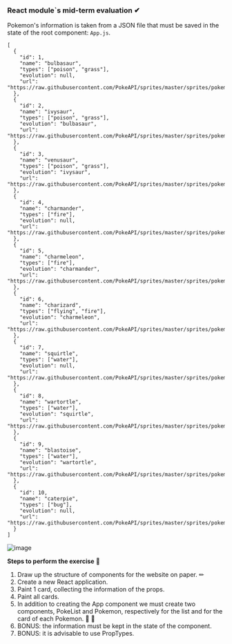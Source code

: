 ### React module`s mid-term evaluation ✔

Pokemon's information is taken from a JSON file that must be saved in the state of the root component: `App.js`.

```
[
  {
    "id": 1,
    "name": "bulbasaur",
    "types": ["poison", "grass"],
    "evolution": null,
    "url": "https://raw.githubusercontent.com/PokeAPI/sprites/master/sprites/pokemon/1.png"
  },
  {
    "id": 2,
    "name": "ivysaur",
    "types": ["poison", "grass"],
    "evolution": "bulbasaur",
    "url": "https://raw.githubusercontent.com/PokeAPI/sprites/master/sprites/pokemon/2.png"
  },
  {
    "id": 3,
    "name": "venusaur",
    "types": ["poison", "grass"],
    "evolution": "ivysaur",
    "url": "https://raw.githubusercontent.com/PokeAPI/sprites/master/sprites/pokemon/3.png"
  },
  {
    "id": 4,
    "name": "charmander",
    "types": ["fire"],
    "evolution": null,
    "url": "https://raw.githubusercontent.com/PokeAPI/sprites/master/sprites/pokemon/4.png"
  },
  {
    "id": 5,
    "name": "charmeleon",
    "types": ["fire"],
    "evolution": "charmander",
    "url": "https://raw.githubusercontent.com/PokeAPI/sprites/master/sprites/pokemon/5.png"
  },
  {
    "id": 6,
    "name": "charizard",
    "types": ["flying", "fire"],
    "evolution": "charmeleon",
    "url": "https://raw.githubusercontent.com/PokeAPI/sprites/master/sprites/pokemon/6.png"
  },
  {
    "id": 7,
    "name": "squirtle",
    "types": ["water"],
    "evolution": null,
    "url": "https://raw.githubusercontent.com/PokeAPI/sprites/master/sprites/pokemon/7.png"
  },
  {
    "id": 8,
    "name": "wartortle",
    "types": ["water"],
    "evolution": "squirtle",
    "url": "https://raw.githubusercontent.com/PokeAPI/sprites/master/sprites/pokemon/8.png"
  },
  {
    "id": 9,
    "name": "blastoise",
    "types": ["water"],
    "evolution": "wartortle",
    "url": "https://raw.githubusercontent.com/PokeAPI/sprites/master/sprites/pokemon/9.png"
  },
  {
    "id": 10,
    "name": "caterpie",
    "types": ["bug"],
    "evolution": null,
    "url": "https://raw.githubusercontent.com/PokeAPI/sprites/master/sprites/pokemon/10.png"
  }
]
```

![image](https://user-images.githubusercontent.com/81922944/150493929-eeb3ade3-cb05-49c0-9a0b-38cf03a6a962.png)

**Steps to perform the exercise** 📜

1. Draw up the structure of components for the website on paper. ✏
2. Create a new React application.
3. Paint 1 card, collecting the information of the props.
4. Paint all cards. 
5. In addition to creating the App component we must create two components, PokeList and Pokemon,
   respectively for the list and for the card of each Pokemon. 🐼 👾
6. BONUS: the information must be kept in the state of the component.
7. BONUS: it is advisable to use PropTypes.

 

